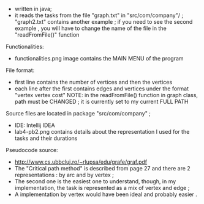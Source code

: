 - written in java;
- it reads the tasks from the file "graph.txt" in "src/com/company"/ ; "graph2.txt" contains another example ; if you need to see the second example , you will have to change the name of the file in the "readFromFile()" function

Functionalities:
- functionalities.png image contains the MAIN MENU of the program

File format: 
- first line contains the number of vertices and then the vertices
- each line after the first contains edges and vertices under the format "vertex vertex cost"
NOTE: in the readFromFile() function in graph class, path must be CHANGED ; it is currently set to my current FULL PATH  

Source files are located in package  "src/com/company" ;
- IDE: Intellij IDEA
- lab4-pb2.png contains details about the representation I used for the tasks and their durations

Pseudocode source:
- http://www.cs.ubbcluj.ro/~rlupsa/edu/grafe/graf.pdf
- The "Critical path method" is described from page 27 and there are 2 representations : by arc and by vertex ;
- The second one is the easiest one to understand, though, in my implementation, the task is represented as a mix of vertex and edge ;
- A implementation by vertex would have been ideal and probably easier .
